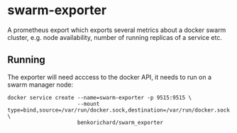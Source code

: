 # swarm-exporter

A prometheus export which exports several metrics about a docker swarm cluster, e.g. node availability, number of running replicas of a service etc.

## Running

The exporter will need acccess to the docker API, it needs to run on a swarm manager node:
```shell
docker service create --name=swarm-exporter -p 9515:9515 \
                      --mount type=bind,source=/var/run/docker.sock,destination=/var/run/docker.sock \
                      benkorichard/swarm_exporter
``` 
